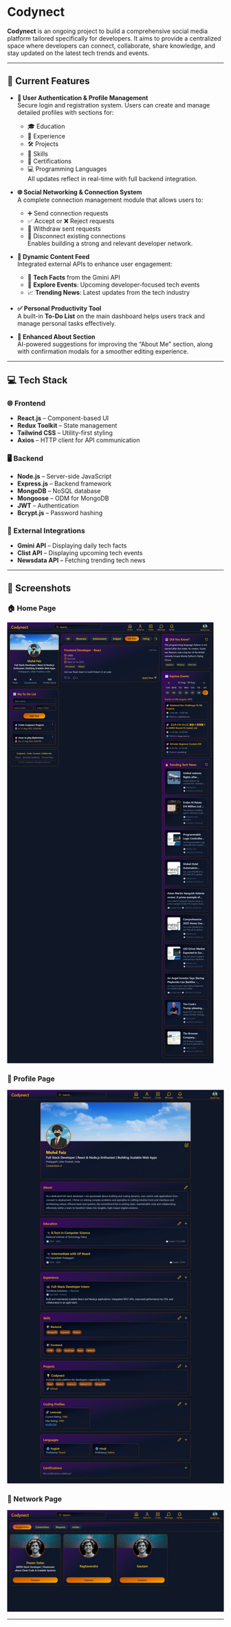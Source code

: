 # Codynect

**Codynect** is an ongoing project to build a comprehensive social media platform tailored specifically for developers. It aims to provide a centralized space where developers can connect, collaborate, share knowledge, and stay updated on the latest tech trends and events.

---

## 🔑 Current Features

- **👤 User Authentication & Profile Management**  
  Secure login and registration system. Users can create and manage detailed profiles with sections for:

  - 🎓 Education
  - 💼 Experience
  - 🛠️ Projects
  - 🧠 Skills
  - 📜 Certifications
  - 💻 Programming Languages  
    All updates reflect in real-time with full backend integration.

- **🌐 Social Networking & Connection System**  
  A complete connection management module that allows users to:

  - ➕ Send connection requests
  - ✅ Accept or ❌ Reject requests
  - 🔄 Withdraw sent requests
  - 🔗 Disconnect existing connections  
    Enables building a strong and relevant developer network.

- **📰 Dynamic Content Feed**  
  Integrated external APIs to enhance user engagement:

  - 🧩 **Tech Facts** from the Gmini API
  - 📅 **Explore Events**: Upcoming developer-focused tech events
  - 📈 **Trending News**: Latest updates from the tech industry

- **✅ Personal Productivity Tool**  
  A built-in **To-Do List** on the main dashboard helps users track and manage personal tasks effectively.

- **🧠 Enhanced About Section**  
  AI-powered suggestions for improving the “About Me” section, along with confirmation modals for a smoother editing experience.

---

## 💻 Tech Stack

### 🌐 Frontend

- **React.js** – Component-based UI
- **Redux Toolkit** – State management
- **Tailwind CSS** – Utility-first styling
- **Axios** – HTTP client for API communication

### 🖥️ Backend

- **Node.js** – Server-side JavaScript
- **Express.js** – Backend framework
- **MongoDB** – NoSQL database
- **Mongoose** – ODM for MongoDB
- **JWT** – Authentication
- **Bcrypt.js** – Password hashing

### 🔗 External Integrations

- **Gmini API** – Displaying daily tech facts
- **Clist API** – Displaying upcoming tech events
- **Newsdata API** – Fetching trending tech news

---

## 📸 Screenshots

### 🏠 Home Page

![Home Page](./screenshots/home.jpeg)

### 👤 Profile Page

![Profile Page](./screenshots/profile.jpeg)

### 🔗 Network Page

![Network Page](./screenshots/network.jpeg)

---
